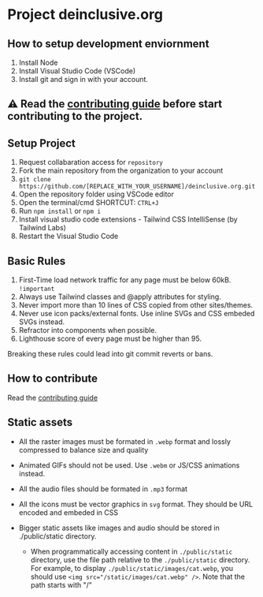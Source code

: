# Project deinclusive.org
## How to setup development enviornment
1. Install Node
2. Install Visual Studio Code (VSCode) 
3. Install git and sign in with your account. 

## :warning: Read the [contributing guide](/docs/CONTRIBUTING.md) before start contributing to the project.

## Setup Project 
1. Request collabaration access for `repository`
2. Fork the main repository from the organization to your account
3. `git clone https://github.com/[REPLACE_WITH_YOUR_USERNAME]/deinclusive.org.git`
4. Open the repository folder using VSCode editor
5. Open the terminal/cmd SHORTCUT:  `CTRL+J`
6. Run `npm install` or `npm i`
7. Install visual studio code extensions - Tailwind CSS IntelliSense (by Tailwind Labs)
8. Restart the Visual Studio Code

## Basic Rules
1. First-Time load network traffic for any page must be below 60kB. `!important`
2. Always use Tailwind classes and @apply attributes for styling.
3. Never import more than 10 lines of CSS copied from other sites/themes.
4. Never use icon packs/external fonts. Use inline SVGs and CSS embeded SVGs instead.
5. Refractor into components when possible.
6. Lighthouse score of every page must be higher than 95.

Breaking these rules could lead into git commit reverts or bans.

## How to contribute

Read the [contributing guide](/docs/CONTRIBUTING.md)

## Static assets

- All the raster images must be formated in `.webp` format and lossly compressed to balance size and quality

- Animated GIFs should not be used. Use `.webm` or JS/CSS animations instead.

- All the audio files should be formated in `.mp3` format
- All the icons must be vector graphics in `svg` format. They should be URL encoded and embeded in CSS
- Bigger static assets like images and audio should be stored in ./public/static directory.
    - When programmatically accessing content in `./public/static` directory, use the file path relative to the `./public/static` directory. For example, to display `./public/static/images/cat.webp`, you should use `<img src="/static/images/cat.webp" />`. Note that the path starts with "/"
